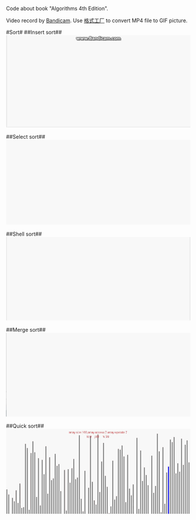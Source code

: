 Code about book "Algorithms 4th Edition".

Video record by [Bandicam](http://www.bandicam.com/). Use [格式工厂](http://www.pcfreetime.com/) to convert MP4 file to GIF picture.


#Sort#
##Insert sort##
![Alt Insert sort](./sort/me/huqiao/algs4/sort/pic/insert-sort.gif "Insert sort")

##Select sort##
![Alt Select sort](./sort/me/huqiao/algs4/sort/pic/select-sort.gif "Select sort")

##Shell sort##
![Alt Shell sort](./sort/me/huqiao/algs4/sort/pic/shell-sort.gif "Shell sort")

##Merge sort##
![Alt Merge sort](./sort/me/huqiao/algs4/sort/pic/merge-sort.gif "Merge sort")

##Quick sort##
![Alt Quick sort](./sort/me/huqiao/algs4/sort/pic/quick-sort.gif "Quick sort")


